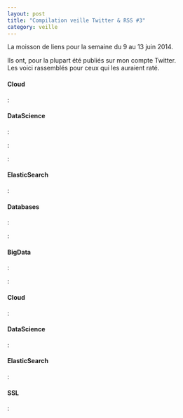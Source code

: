 ```yaml
---
layout: post
title: "Compilation veille Twitter & RSS #3"
category: veille
---
```


La moisson de liens pour la semaine du 9 au 13 juin 2014.

Ils ont, pour la plupart été publiés sur mon compte Twitter.  
Les voici rassemblés pour ceux qui les auraient raté.

<!-- -->

#### Cloud

[](https://aws.amazon.com/blogs/aws/s3-encryption-with-your-keys/)
:  

#### DataScience

[](http://techblog.netflix.com/2014/06/optimizing-netflix-streaming-experience.html)
:  

[](http://blog.mortardata.com/post/88485590701)
:  

[](http://chimpler.wordpress.com/2014/06/11/classifiying-documents-using-naive-bayes-on-apache-spark-mllib/)
:  

#### ElasticSearch

[](https://home.regit.org/2014/06/lets-talk-about-selks/)
:  

#### Databases

[](http://www.xaprb.com/blog/2014/06/08/time-series-database-requirements/)
:  

[](http://www.tocker.ca/2014/06/05/semi-sync-replication-is-not-slow.html)
:  

#### BigData

[](http://blog.cloudera.com/blog/2014/06/capacity-planning-with-big-data-and-cloudera-manager/)
:  

[](http://blog.cloudera.com/blog/2014/06/how-to-easily-do-rolling-upgrades-with-cloudera-manager/)
:  

#### Cloud

[](http://blog.loof.fr/2014/06/docker-security.html)
:  

#### DataScience

[](http://magazine.qualys.fr/produits-technologies/reseaux-bayesiens-securite/)
:  

#### ElasticSearch

[](http://wooster.checkmy.ws/2014/06/nginx-syslog-elk/)
:  

#### SSL

[](http://www.orange-business.com/fr/blogs/securite/series/les-5-minutes-du-professeur-audenard-episode-17-le-perfect-forward-secrecy)
:  

